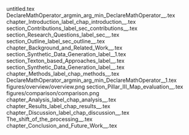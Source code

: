 untitled.tex
DeclareMathOperator_argmin_arg_min_DeclareMathOperator__.tex
chapter_Introduction_label_chap_introduction__.tex
section_Contributions_label_sec_contributions__.tex
section_Research_Questions_label_sec__.tex
section_Outline_label_sec_outline__.tex
chapter_Background_and_Related_Work__.tex
section_Synthetic_Data_Generation_label__1.tex
section_Texton_based_Approaches_label__.tex
section_Synthetic_Data_Generation_label__.tex
chapter_Methods_label_chap_methods__.tex
DeclareMathOperator_argmin_arg_min_DeclareMathOperator__1.tex
figures/overview/overview.png
section_Pillar_III_Map_evaluation__.tex
figures/comparison/comparison.png
chapter_Analysis_label_chap_analysis__.tex
chapter_Results_label_chap_results__.tex
chapter_Discussion_label_chap_discussion__.tex
The_shift_of_the_processing__.tex
chapter_Conclusion_and_Future_Work__.tex

